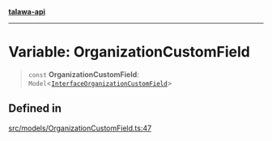 [**talawa-api**](../../../README.md)

***

# Variable: OrganizationCustomField

> `const` **OrganizationCustomField**: `Model`\<[`InterfaceOrganizationCustomField`](../interfaces/InterfaceOrganizationCustomField.md)\>

## Defined in

[src/models/OrganizationCustomField.ts:47](https://github.com/Suyash878/talawa-api/blob/e4413cec641a837926071678fed3c7f67234e31e/src/models/OrganizationCustomField.ts#L47)
